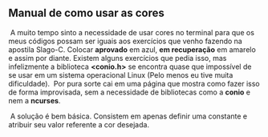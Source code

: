 ## Manual de como usar as cores

​		A muito tempo sinto a necessidade de usar cores no terminal para que os meus códigos possam ser iguais aos exercícios que venho fazendo na apostila Slago-C. Colocar **aprovado** em azul, **em recuperação** em amarelo e assim por diante. Existem alguns exercícios que pedia isso, mas infelizmente a biblioteca **<conio.h>** se encontra quase que impossível de se usar em um sistema operacional Linux (Pelo menos eu tive muita dificuldade). 
​		Por pura sorte cai em uma página que mostra como fazer isso de forma improvisada, sem a necessidade de bibliotecas como a **conio** e nem a **ncurses**. 

​		A solução é bem básica. Consistem em apenas definir uma constante e atribuir seu valor referente a cor desejada. 